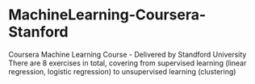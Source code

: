 # MachineLearning-Coursera-Stanford
Coursera Machine Learning Course - Delivered by Standford University
There are 8 exercises in total, covering from supervised learning (linear regression, logistic regression) to unsupervised learning (clustering) 
